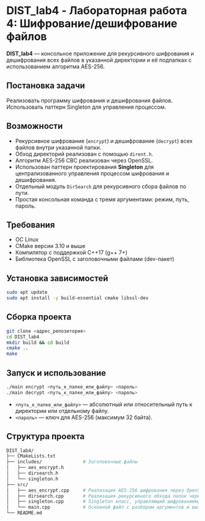 # DIST_lab4 - Лабораторная работа 4: Шифрование/дешифрование файлов

**DIST_lab4** — консольное приложение для рекурсивного шифрования и дешифрования всех файлов в указанной директории и её подпапках с использованием алгоритма AES-256.

## Постановка задачи

Реализовать программу шифрования и дешифрования файлов.  
Использовать паттерн Singleton для управления процессом.

## Возможности

- Рекурсивное шифрование (`encrypt`) и дешифрование (`decrypt`) всех файлов внутри указанной папки.
- Обход директорий реализован с помощью `dirent.h`.
- Алгоритм AES-256 CBC реализован через OpenSSL.
- Использован паттерн проектирования **Singleton** для централизованного управления процессом шифрования и дешифрования.
- Отдельный модуль `DirSearch` для рекурсивного сбора файлов по пути.
- Простая консольная команда с тремя аргументами: режим, путь, пароль.

## Требования

- ОС Linux
- CMake версии 3.10 и выше  
- Компилятор с поддержкой C++17 (g++ 7+)  
- Библиотека OpenSSL с заголовочными файлами (dev-пакет)

## Установка зависимостей

```bash
sudo apt update
sudo apt install -y build-essential cmake libssl-dev
```

## Сборка проекта

```bash
git clone <адрес_репозитория>
cd DIST_lab4
mkdir build && cd build
cmake ..
make
```

## Запуск и использование

```bash
./main encrypt <путь_к_папке_или_файлу> <пароль>
./main decrypt <путь_к_папке_или_файлу> <пароль>
```

- `<путь_к_папке_или_файлу>` — абсолютный или относительный путь к директории или отдельному файлу.
- `<пароль>` — ключ для AES-256 (максимум 32 байта).

## Структура проекта

```bash
DIST_lab4/
├── CMakeLists.txt
├── includes/               # Заголовочные файлы
│   ├── aes_encrypt.h
│   ├── dirsearch.h
│   └── singleton.h
├── src/
│   ├── aes_encrypt.cpp     # Реализация AES-256 шифрования через OpenSSL
│   ├── dirsearch.cpp       # Реализация рекурсивного обхода папок через dirent.h
│   ├── singleton.cpp       # Singleton класс, управляющий шифрованием/дешифрованием
│   └── main.cpp            # Основной файл с разбором аргументов и вызовом Singleton
└── README.md
```
